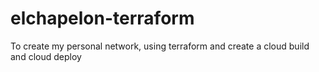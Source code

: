 # elchapelon-terraform
To create my personal network, using terraform and create a cloud build and cloud deploy

